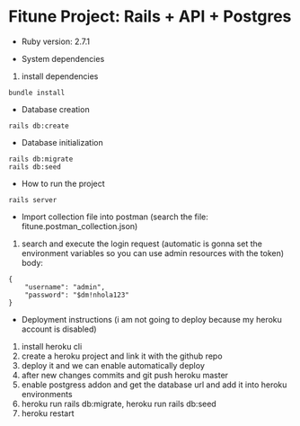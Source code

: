 # Fitune Project: Rails + API + Postgres

* Ruby version: 2.7.1

* System dependencies
1. install dependencies
```
bundle install
```


* Database creation

```
rails db:create
```

* Database initialization
```
rails db:migrate
rails db:seed
```

* How to run the project
```
rails server
```

* Import collection file into postman (search the file: fitune.postman_collection.json)
1. search and execute the login request (automatic is gonna set the environment variables so you can use admin resources with the token)
body:
```
{
    "username": "admin",
    "password": "$dm!nhola123"
}
```

* Deployment instructions (i am not going to deploy because my heroku account is disabled)
1. install heroku cli
2. create a heroku project and link it with the github repo
3. deploy it and we can enable automatically deploy
4. after new changes commits and git push heroku master
5. enable postgress addon and get the database url and add it into heroku environments
6. heroku run rails db:migrate, heroku run rails db:seed
7.  heroku restart

